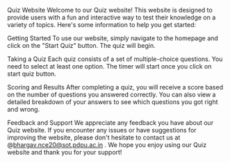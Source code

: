 Quiz Website
Welcome to our Quiz website! This website is designed to provide users with a fun and interactive way to test their knowledge on a variety of topics. Here's some information to help you get started:

Getting Started
To use our website, simply navigate to the homepage and click on the "Start Quiz" button. The quiz will begin.

Taking a Quiz
Each quiz consists of a set of multiple-choice questions. You need to select at least one option. The timer will start once you click on start quiz button.

Scoring and Results
After completing a quiz, you will receive a score based on the number of questions you answered correctly. You can also view a detailed breakdown of your answers to see which questions you got right and wrong.

Feedback and Support
We appreciate any feedback you have about our Quiz website. If you encounter any issues or have suggestions for improving the website, please don't hesitate to contact us at @bhargav.nce20@sot.pdpu.ac.in . We hope you enjoy using our Quiz website and thank you for your support!
